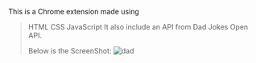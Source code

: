 This is a Chrome extension made using
 > HTML
 > CSS
 > JavaScript
It also include an API from Dad Jokes Open API.
>
>Below is the ScreenShot:
> ![dad](https://github.com/98Sourav/Dad-Jokes/assets/86801205/6ba67f2d-e493-4964-8b7d-46dfc637365e)
 
